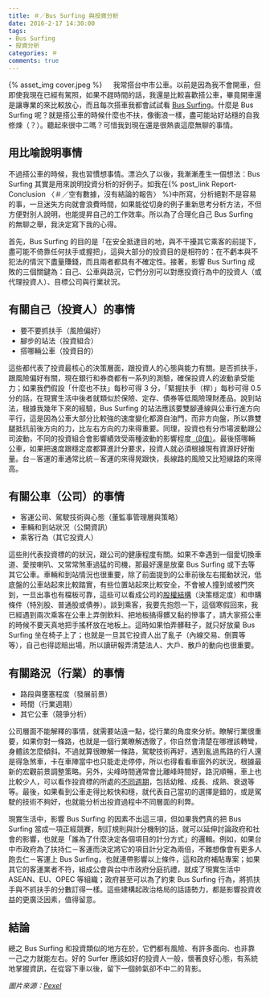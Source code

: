 ```yaml
---
title: ＃／Bus Surfing 與投資分析
date: 2016-2-17 14:30:00
tags: 
- Bus Surfing
- 投資分析
categories: ＃
comments: true
---
```

{% asset_img cover.jpeg %}
　
我常搭台中市公車。以前是因為我不會開車，但即使我現在已經有駕照，如果不趕時間的話，我還是比較喜歡搭公車，畢竟開車還是讓專業的來比較放心，而且每次搭車我都會試試看 [Bus Surfing](www.urbandictionary.com/define.php?term=Bus+Surfing)。什麼是 Bus Surfing 呢？就是搭公車的時候什麼也不扶，像衝浪一樣，盡可能站好站穩的自我修煉（？）。聽起來很中二嗎？可惜我到現在還是很熱衷這麼無聊的事情。<!--more-->

## 用比喻說明事情
不過搭公車的時候，我也習慣想事情。漂泊久了以後，我漸漸產生一個想法：Bus Surfing 其實是用來說明投資分析的好例子。如我在{% post_link Report-Conclusion 〈＃／空有數據，沒有結論的報告〉 %}中所寫，分析絕對不是容易的事，一旦迷失方向就會浪費時間，如果能從切身的例子重新思考分析方法，不但方便對別人說明，也能提昇自己的工作效率。所以為了合理化自己 Bus Surfing 的無聊之舉，我決定寫下我的心得。

首先，Bus Surfing 的目的是「在安全抵達目的地，與不干擾其它乘客的前提下，盡可能不倚靠任何扶手或握把」，這與大部分的投資目的是相符的：在不虧本與不犯法的情況下盡量賺錢，而且兩者都具有不確定性。接著，影響 Bus Surfing 成敗的三個關鍵為：自己、公車與路況，它們分別可以對應投資行為中的投資人（或代理投資人）、目標公司與行業狀況。

## 有關自己（投資人）的事情
* 要不要抓扶手（風險偏好）
* 腳步的站法（投資組合）
* 搭哪輛公車（投資目的）

這些都代表了投資最核心的決策層面，跟投資人的心態與能力有關。是否抓扶手，跟風險偏好有關，現在銀行和券商都有一系列的測驗，確保投資人的波動承受能力；如果我們假設「什麼也不扶」每秒可得 3 分，「緊握扶手（桿）」每秒可得 0.5 分的話，在現實生活中後者就類似於保險、定存、債券等低風險理財產品。說到站法，根據我幾年下來的經驗，Bus Surfing 的站法應該要雙腳連線與公車行進方向平行，這是因為公車大部分比較強的速度變化都源自油門，而非方向盤，所以靠雙腿抵抗前後方向的力，比左右方向的力來得重要。同理，投資也有分市場波動跟公司波動，不同的投資組合會影響績效受兩種波動的影響程度[（β值）](http://wiki.mbalib.com/zh-tw/%E8%B4%9D%E5%A1%94%E7%B3%BB%E6%95%B0)。最後搭哪輛公車，如果把速度跟穩定度都算進計分要求，投資人就必須根據現有資源好好衡量。台－客運的車通常比統－客運的來得晃跟快，長線路的風險又比短線路的來得高。

## 有關公車（公司）的事情
* 客運公司、駕駛技術與心態（董監事管理層與策略）
* 車輛和到站狀況（公開資訊）
* 乘客行為（其它投資人）

這些則代表投資標的的狀況，跟公司的健康程度有關。如果不幸遇到一個愛切換車道、愛按喇叭、又常常煞車過猛的司機，那最好還是放棄 Bus Surfing 或下去等其它公車。車輛和到站情況也很重要，除了前面提到的公車前後左右擺動狀況，低底盤的公車站起來比較踏實，有些位置站起來比較安全，不會被人撞到或被門夾到，一旦出事也有檔板可靠，這些可以看成公司的[股權結構](http://wiki.mbalib.com/zh-tw/%E8%82%A1%E6%9D%83%E7%BB%93%E6%9E%84)（決策穩定度）和申購條件（特別股、普通股或債券）。談到乘客，我要先抱怨一下，這個寒假回來，我已經遇到兩次乘客在公車上弄倒飲料、把地板搞得髒又黏的慘事了，請大家搭公車的時候不要天真地把手搖杯放在地板上。這時如果怕弄髒鞋子，就只好放棄 Bus Surfing 坐在椅子上了；也就是一旦其它投資人出了亂子（內線交易、倒賣等等），自己也得認賠出場，所以讀研報弄清楚法人、大戶、散戶的動向也很重要。

## 有關路況（行業）的事情
* 路段與壅塞程度（發展前景）
* 時間（行業週期）
* 其它公車（競爭分析）

公司層面不能解釋的事情，就需要站遠一點，從行業的角度來分析。瞭解行業很重要，如果你對一條路，也就是一個行業瞭解透徹了，你自然會清楚在哪裡該轉彎，身體該怎麼傾斜。不過就算很瞭解一條路，駕駛技術再好，遇到亂過馬路的行人還是得急煞車，卡在車陣當中也只能走走停停，所以也得看看車窗外的狀況，根據最新的宏觀前景調整策略。另外，尖峰時間通常會比離峰時間好，路況順暢，車上也比較少人，可以看作投資標的所處的[不同週期](wiki.mbalib.com/zh-tw/产品生命周期理论)，包括幼稚、成長、成熟、衰退等等。最後，如果看到公車走得比較快和穩，就代表自己當初的選擇是錯的，或是駕駛的技術不夠好，也就能分析出投資過程中不同層面的利弊。

現實生活中，影響 Bus Surfing 的因素不出這三項，但如果我們真的把 Bus Surfing 當成一項正經競賽，制訂規則與計分機制的話，就可以延伸討論政府和社會的影響，也就是「誰為了什麼決定各個項目的計分方式」的邏輯。例如，如果台中市政府為了扶持仁－客運而決定將它的項目計分定為兩倍，不難想像會有更多人跑去仁－客運上 Bus Surfing，也就連帶影響以上條件，這和政府補貼專案；如果其它的客運業者不符，組成公會與台中市政府分庭抗禮，就成了現實生活中 ASEAN、EU、OPEC 等組織；政府甚至可以為了約束 Bus Surfing 行為，將抓扶手與不抓扶手的分數訂得一樣。這些建構起政治格局的話語勢力，都是影響投資收益的更廣泛因素，值得留意。

## 結論
總之 Bus Surfing 和投資類似的地方在於，它們都有風險、有許多面向、也非靠一己之力就能左右。好的 Surfer 應該如好的投資人一般，懷著良好心態，有系統地掌握資訊，在從容下車以後，留下一個帥氣卻不中二的背影。

*圖片來源：[Pexel](https://www.pexels.com/)*